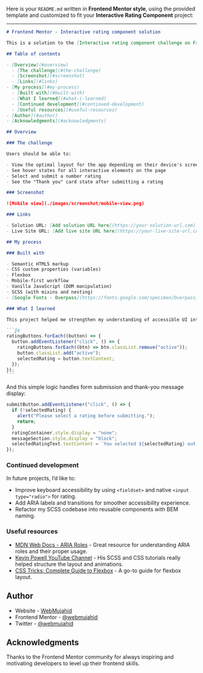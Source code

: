 Here is your `README.md` written in **Frontend Mentor style**, using the provided template and customized to fit your **Interactive Rating Component** project:

---

````markdown
# Frontend Mentor - Interactive rating component solution

This is a solution to the [Interactive rating component challenge on Frontend Mentor](https://www.frontendmentor.io/challenges/interactive-rating-component-koxpeBUmI). Frontend Mentor challenges help you improve your coding skills by building realistic projects.

## Table of contents

- [Overview](#overview)
  - [The challenge](#the-challenge)
  - [Screenshot](#screenshot)
  - [Links](#links)
- [My process](#my-process)
  - [Built with](#built-with)
  - [What I learned](#what-i-learned)
  - [Continued development](#continued-development)
  - [Useful resources](#useful-resources)
- [Author](#author)
- [Acknowledgments](#acknowledgments)

## Overview

### The challenge

Users should be able to:

- View the optimal layout for the app depending on their device's screen size
- See hover states for all interactive elements on the page
- Select and submit a number rating
- See the "Thank you" card state after submitting a rating

### Screenshot

![Mobile view](./images/screenshot/mobile-view.png)

### Links

- Solution URL: [Add solution URL here](https://your-solution-url.com)
- Live Site URL: [Add live site URL here](https://your-live-site-url.com)

## My process

### Built with

- Semantic HTML5 markup
- CSS custom properties (variables)
- Flexbox
- Mobile-first workflow
- Vanilla JavaScript (DOM manipulation)
- SCSS (with mixins and nesting)
- [Google Fonts - Overpass](https://fonts.google.com/specimen/Overpass)

### What I learned

This project helped me strengthen my understanding of accessible UI interactions and JavaScript event handling. I also improved at managing component states with DOM updates. Here’s a JavaScript snippet that dynamically updates the UI based on the selected rating:

```js
ratingButtons.forEach((button) => {
  button.addEventListener("click", () => {
    ratingButtons.forEach((btn) => btn.classList.remove("active"));
    button.classList.add("active");
    selectedRating = button.textContent;
  });
});
```
````

And this simple logic handles form submission and thank-you message display:

```js
submitButton.addEventListener("click", () => {
  if (!selectedRating) {
    alert("Please select a rating before submitting.");
    return;
  }
  ratingContainer.style.display = "none";
  messageSection.style.display = "block";
  selectedRatingText.textContent = `You selected ${selectedRating} out of 5`;
});
```

### Continued development

In future projects, I’d like to:

- Improve keyboard accessibility by using `<fieldset>` and native `<input type="radio">` for rating.
- Add ARIA labels and transitions for smoother accessibility experience.
- Refactor my SCSS codebase into reusable components with BEM naming.

### Useful resources

- [MDN Web Docs - ARIA Roles](https://developer.mozilla.org/en-US/docs/Web/Accessibility/ARIA/Roles) - Great resource for understanding ARIA roles and their proper usage.
- [Kevin Powell YouTube Channel](https://www.youtube.com/c/KevinPowell) - His SCSS and CSS tutorials really helped structure the layout and animations.
- [CSS Tricks: Complete Guide to Flexbox](https://css-tricks.com/snippets/css/a-guide-to-flexbox/) - A go-to guide for flexbox layout.

## Author

- Website - [WebMujahid](https://your-site.com)
- Frontend Mentor - [@webmujahid](https://www.frontendmentor.io/profile/webmujahid)
- Twitter - [@webmujahid](https://twitter.com/webmujahid)

## Acknowledgments

Thanks to the Frontend Mentor community for always inspiring and motivating developers to level up their frontend skills.
